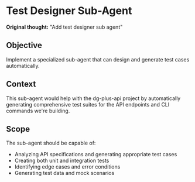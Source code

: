 # Test Designer Sub-Agent

**Original thought:** "Add test designer sub agent"

## Objective

Implement a specialized sub-agent that can design and generate test cases automatically.

## Context

This sub-agent would help with the dg-plus-api project by automatically generating comprehensive test suites for the API endpoints and CLI commands we're building.

## Scope

The sub-agent should be capable of:

- Analyzing API specifications and generating appropriate test cases
- Creating both unit and integration tests
- Identifying edge cases and error conditions
- Generating test data and mock scenarios
